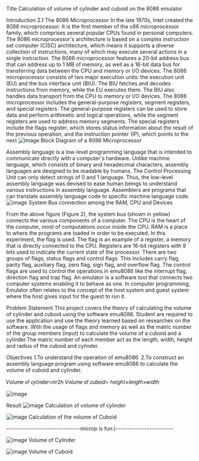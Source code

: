 Title
Calculation of volume of cylinder and cuboid on the 8086 emulator

Introduction
2.1 The 8086 Microprocessor
In the late 1970s, Intel created the 8086 microprocessor. It is the first member of the x86 microprocessor family, which comprises several popular CPUs found in personal computers. The 8086 microprocessor's architecture is based on a complex instruction set computer (CISC) architecture, which means it supports a diverse collection of instructions, many of which may execute several actions in a single instruction. The 8086 microprocessor features a 20-bit address bus that can address up to 1 MB of memory, as well as a 16-bit data bus for transferring data between the CPU and memory or I/O devices.
The 8086 microprocessor consists of two major execution units: the execution unit (EU) and the bus interface unit (BIU). The BIU fetches and decodes instructions from memory, while the EU executes them. The BIU also handles data transport from the CPU to memory or I/O devices. The 8086 microprocessor includes the general-purpose registers, segment registers, and special registers. The general-purpose registers can be used to store data and perform arithmetic and logical operations, while the segment registers are used to address memory segments. The special registers include the flags register, which stores status information about the result of the previous operation, and the instruction pointer (IP), which points to the next
![image](https://github.com/user-attachments/assets/52653ee3-8913-4c01-a5d8-e3f3db80857c)
Block Diagram of a 8086 Microprocessor

Assembly language is a low-level programming language that is intended to communicate directly with a computer's hardware. Unlike machine language, which consists of binary and hexadecimal characters, assembly languages are designed to be readable by humans. The Control Processing Unit can only detect strings of 0 and 1 language. Thus, the low-level assembly language was devised to ease
human beings to understand various instructions in assembly language. Assemblers are programs that can translate assembly language code to specific machine language code.
![image](https://github.com/user-attachments/assets/b3f658a7-dd73-41c1-9b13-82e89ac4801b)
System Bus connection among the RAM, CPU and Devices

From the above figure (Figure 2), the system bus (shown in yellow) connects the various components of a computer. The CPU is the heart of the computer, most of computations occur inside the CPU. RAM is a place to where the programs are loaded in order to be executed.
In this experiment, the flag is used. The flag is an example of a register, a memory that is directly connected to the CPU. Registers are 16-bit registers with 9 bits used to indicate the current state of the processor. There are two groups of flags, status flags and control flags. This includes carry flag, parity flag, auxiliary flag, zero flag, sign flag, and overflow flag. The control flags are used to control the operations in emu8086 like the interrupt flag, direction flag and trap flag.
An emulator is a software tool that connects two computer systems enabling it to behave as one. In computer programming, Emulator often relates to the concept of the host system and guest system where the host gives input for the guest to run it.



Problem Statement
This project covers the theory of calculating the volume of cylinder and cuboid using the software emu8086. Student are required to use the application and use the theory learned based on researches on the software. With the usage of flags and memory as well as the matric number of the group members (input) to calculate the volume of a cuboid and a cylinder.The matric number of each member act as the length, width, height and radius of the cuboid and cylinder.

Objectives
1.To understand the operation of emu8086.
2.To construct an assembly language program using software emu8086 to calculate the volume of cuboid and cylinder.

𝑉𝑜𝑙𝑢𝑚𝑒 𝑜𝑓 𝑐𝑦𝑙𝑖𝑛𝑑𝑒𝑟=𝜋𝑟2ℎ
𝑉𝑜𝑙𝑢𝑚𝑒 𝑜𝑓 𝑐𝑢𝑏𝑜𝑖𝑑= ℎ𝑒𝑖𝑔ℎ𝑡×𝑙𝑒𝑛𝑔𝑡ℎ×𝑤𝑖𝑑𝑡ℎ

![image](https://github.com/user-attachments/assets/f9637611-f487-4140-a6b7-9c49dc936a02)

Result
![image](https://github.com/user-attachments/assets/302d7e0a-159d-4704-8df4-19ba8d6afdeb)
Calculation of volume of cylinder

![image](https://github.com/user-attachments/assets/55b2a5cb-f516-4f91-9bbe-c406db6d2d35)
Calculation of the volume of Cuboid

-------------------------------microp is fun:)------------------------

![image](https://github.com/user-attachments/assets/e2996238-12f8-40ae-83ff-fea5765c2347)
Volume of Cylinder

![image](https://github.com/user-attachments/assets/29f5ef94-bee1-44b5-bdf2-6a0b7b570298)
Volume of Cuboid
